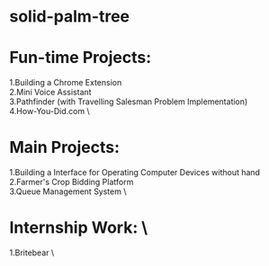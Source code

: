# solid-palm-tree

# Fun-time Projects:
1.Building a Chrome Extension  \
2.Mini Voice Assistant  \
3.Pathfinder (with Travelling Salesman Problem Implementation)  \
4.How-You-Did.com  \

# Main Projects:
1.Building a Interface for Operating Computer Devices without hand  \
2.Farmer's Crop Bidding Platform  \
3.Queue Management System \

# Internship Work:  \
1.Britebear  \
